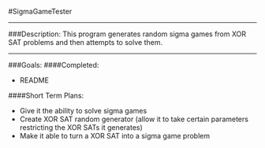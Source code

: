 #SigmaGameTester

---
###Description:
This program generates random sigma games from XOR SAT problems
and then attempts to solve them.

---
###Goals:
####Completed:
* README


####Short Term Plans:
* Give it the ability to solve sigma games
* Create XOR SAT random generator (allow it to take certain parameters restricting the XOR SATs it generates)
* Make it able to turn a XOR SAT into a sigma game problem
